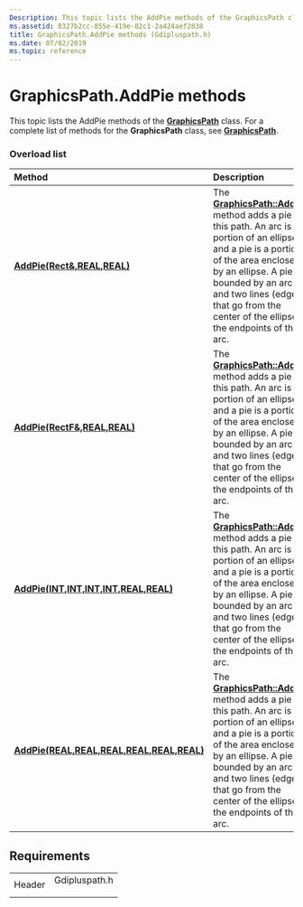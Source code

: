 ```yaml
---
Description: This topic lists the AddPie methods of the GraphicsPath class. For a complete list of methods for the GraphicsPath class, see GraphicsPath.
ms.assetid: 8327b2cc-855e-419e-82c1-2a424aef2838
title: GraphicsPath.AddPie methods (Gdipluspath.h)
ms.date: 07/02/2019
ms.topic: reference
---
```


# GraphicsPath.AddPie methods

This topic lists the AddPie methods of the [**GraphicsPath**](/windows/win32/api/gdipluspath/nl-gdipluspath-graphicspath) class. For a complete list of methods for the **GraphicsPath** class, see [**GraphicsPath**](/windows/win32/api/gdipluspath/nl-gdipluspath-graphicspath).

### Overload list



| Method                                                                                                                                                | Description                                                                                                                                                                                                                                                                                                                                                                                            |
|:------------------------------------------------------------------------------------------------------------------------------------------------------|:-------------------------------------------------------------------------------------------------------------------------------------------------------------------------------------------------------------------------------------------------------------------------------------------------------------------------------------------------------------------------------------------------------|
| [**AddPie(Rect&,REAL,REAL)**](/windows/win32/api/gdipluspath/nf-gdipluspath-graphicspath-addpie(inconstrect__inreal_inreal))                                      | The [**GraphicsPath::AddPie**](/windows/win32/api/gdipluspath/nf-gdipluspath-graphicspath-addpie(inconstrect__inreal_inreal)) method adds a pie to this path. An arc is a portion of an ellipse, and a pie is a portion of the area enclosed by an ellipse. A pie is bounded by an arc and two lines (edges) that go from the center of the ellipse to the endpoints of the arc.<br/>                        |
| [**AddPie(RectF&,REAL,REAL)**](/previous-versions//ms535598(v=vs.85))                                    | The [**GraphicsPath::AddPie**](/previous-versions//ms535598(v=vs.85)) method adds a pie to this path. An arc is a portion of an ellipse, and a pie is a portion of the area enclosed by an ellipse. A pie is bounded by an arc and two lines (edges) that go from the center of the ellipse to the endpoints of the arc.<br/>                       |
| [**AddPie(INT,INT,INT,INT,REAL,REAL)**](/windows/win32/api/gdipluspath/nf-gdipluspath-graphicspath-addpie(inint_inint_inint_inint_inreal_inreal))     | The [**GraphicsPath::AddPie**](/windows/win32/api/gdipluspath/nf-gdipluspath-graphicspath-addpie(inint_inint_inint_inint_inreal_inreal)) method adds a pie to this path. An arc is a portion of an ellipse, and a pie is a portion of the area enclosed by an ellipse. A pie is bounded by an arc and two lines (edges) that go from the center of the ellipse to the endpoints of the arc.<br/> |
| [**AddPie(REAL,REAL,REAL,REAL,REAL,REAL)**](/windows/win32/api/gdipluspath/nf-gdipluspath-graphicspath-addpie(inreal_inreal_inreal_inreal_inreal_inreal)) | The [**GraphicsPath::AddPie**](/windows/win32/api/gdipluspath/nf-gdipluspath-graphicspath-addpie(inreal_inreal_inreal_inreal_inreal_inreal)) method adds a pie to this path. An arc is a portion of an ellipse, and a pie is a portion of the area enclosed by an ellipse. A pie is bounded by an arc and two lines (edges) that go from the center of the ellipse to the endpoints of the arc.<br/> |



## Requirements



|                   |                                                                                          |
|-------------------|------------------------------------------------------------------------------------------|
| Header<br/> | <dl> <dt>Gdipluspath.h</dt> </dl> |



 

 